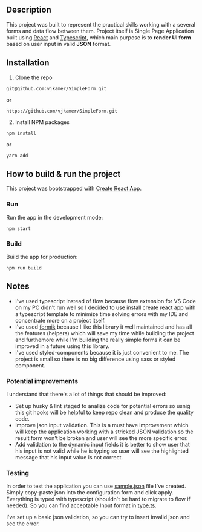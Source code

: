 ## Description

This project was built to represent the practical skills working with a several forms and data flow between them. Project itself is Single Page Application built using [React](https://reactjs.org/) and [Typescript](https://www.typescriptlang.org/), which main purpose is to **render UI form** based on user input in valid **JSON** format.

## Installation

1. Clone the repo

```
git@github.com:vjkamer/SimpleForm.git
```

or

```
https://github.com/vjkamer/SimpleForm.git
```

2. Install NPM packages

```
npm install
```

or

```
yarn add
```

## How to build & run the project

This project was bootstrapped with [Create React App](https://github.com/facebook/create-react-app).

### Run

Run the app in the development mode:

```
npm start
```

### Build

Build the app for production:

```
npm run build
```

## Notes

- I've used typescript instead of flow because flow extension for VS Code on my PC didn't run well so I decided to use install create react app with a typescript template to minimize time solving errors with my IDE and concentrate more on a project itself.
- I've used [formik](https://formik.org/) because I like this library it well maintained and has all the features (helpers) which will save my time while building the project and furthemore while I'm building the really simple forms it can be improved in a future using this library.
- I've used styled-components because it is just convenient to me. The project is small so there is no big difference using sass or styled component.

### Potential improvements

I understand that there's a lot of things that should be improved:

- Set up husky & lint staged to analize code for potential errors so usnig this git hooks will be helpful to keep repo clean and produce the quality code.
- Improve json input validation. This is a must have improvement which will keep the application working with a stricked JSON validation so the result form won't be broken and user will see the more specific error.
- Add validation to the dynamic input fields it is better to show user that his input is not valid while he is typing so user will see the highlighted message that his input value is not correct.

### Testing

In order to test the application you can use [sample.json](./src/components//sampleInput.json) file I've created. Simply copy-paste json into the configuration form and click apply.
Everything is typed with typescript (shouldn't be hard to migrate to flow if needed). So you can find acceptable Input format in [type.ts](./src/components/types.ts).

I've set up a basic json validation, so you can try to insert invalid json and see the error.
